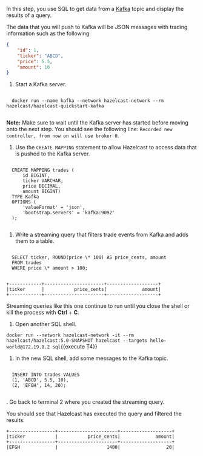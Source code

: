 In this step, you use SQL to get data from a [Kafka](https://kafka.apache.org/) topic and display the results of a query.

The data that you will push to Kafka will be JSON messages with trading information such as the following:

```json
{
    "id": 1,
    "ticker": "ABCD",
    "price": 5.5,
    "amount": 10
}
```

1. Start a Kafka server.

  <code class="execute T3" title="Run command">
  docker run --name kafka --network hazelcast-network --rm hazelcast/hazelcast-quickstart-kafka
  </code>

 **Note:** Make sure to wait until the Kafka server has started before moving onto the next step. You should see the following line: `Recorded new controller, from now on will use broker 0`.

1. Use the `CREATE MAPPING` statement to allow Hazelcast to access data that is pushed to the Kafka server.

  <code class="execute T2" title="Run command">
  CREATE MAPPING trades (
      id BIGINT,
      ticker VARCHAR,
      price DECIMAL,
      amount BIGINT)
  TYPE Kafka
  OPTIONS (
      'valueFormat' = 'json',
      'bootstrap.servers' = 'kafka:9092'
  );
  </code>

1. Write a streaming query that filters trade events from Kafka and adds them to a table.

  <code class="execute T2" title="Run command">
  SELECT ticker, ROUND(price \* 100) AS price_cents, amount
  FROM trades
  WHERE price \* amount > 100;
  </code>

  ```
  +------------+----------------------+-------------------+
  |ticker      |           price_cents|             amount|
  +------------+----------------------+-------------------+
  ```
  
  Streaming queries like this one continue to run until you close the shell or kill the process with **Ctrl** + **C**.

1. Open another SQL shell.

  `docker run --network hazelcast-network -it --rm hazelcast/hazelcast:5.0-SNAPSHOT hazelcast --targets hello-world@172.19.0.2 sql`{{execute T4}}

1. In the new SQL shell, add some messages to the Kafka topic.

  <code class="execute T4" title="Run command">
  INSERT INTO trades VALUES
  (1, 'ABCD', 5.5, 10),
  (2, 'EFGH', 14, 20);
  </code>

. Go back to terminal 2 where you created the streaming query.

  You should see that Hazelcast has executed the query and filtered the results:

  ```
  +-----------------+----------------------+-------------------+
  |ticker           |           price_cents|             amount|
  +-----------------+----------------------+-------------------+
  |EFGH             |                  1400|                 20|
  ```
